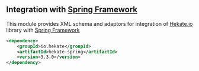 ## Integration with [Spring Framework](https://projects.spring.io/spring-framework/)
 
This module provides XML schema and adaptors for integration of [Hekate.io](https://github.com/hekate-io/hekate) library
with [Spring Framework](https://projects.spring.io/spring-framework/) 

 
 ```xml
 <dependency>
     <groupId>io.hekate</groupId>
     <artifactId>hekate-spring</artifactId>
     <version>3.3.0</version>
 </dependency>
 ```
